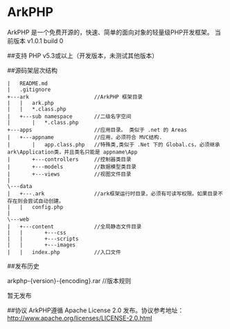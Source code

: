 ﻿ArkPHP
=======
ArkPHP 是一个免费开源的，快速、简单的面向对象的轻量级PHP开发框架。
当前版本 v1.0.1 build 0

##支持
  PHP v5.3或以上（开发版本，未测试其他版本）

##源码架层次结构
	
	|	README.md
	|	.gitignore
	+---ark						//ArkPHP 框架目录
	|	|	ark.php
	|	|	*.class.php
	|	+---sub namespace		//二级名字空间
	|		|	*.class.php
	+---apps					//应用目录。 类似于 .net 的 Areas
	|	+---appname				//应用，必须符合 MVC结构.
	|		|	app.class.php	//特殊类,类似于 .Net 下的 Global.cs，必须继承 ark\Application类，并且类名只能是 appname\App
	|		+---controllers		//控制器类目录
	|		+---models			//数据模型类目录
	|		+---views			//视图文件目录
	|
	\---data
	|	+---.ark				//ark框架运行时目录，必须有可读写权限。如果目录不存在则会尝试自动创建。
	|	|	config.php
	|		
	\---web
	|	+---content				//全局静态文件目录
	|	|		+---css
	|	|		+---scripts
	|	|		+---images
	|	|	index.php			//入口文件

##发布历史

arkphp-{version}-{encoding}.rar //版本规则

暂无发布

##协议
  ArkPHP遵循 Apache License 2.0 发布。协议参考地址：http://www.apache.org/licenses/LICENSE-2.0.html
